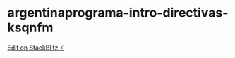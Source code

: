 # argentinaprograma-intro-directivas-ksqnfm

[Edit on StackBlitz ⚡️](https://stackblitz.com/edit/argentinaprograma-intro-directivas-ksqnfm)